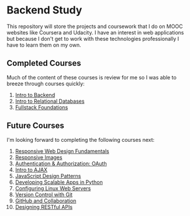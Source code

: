 # Backend Study

This repository will store the projects and coursework that I do on MOOC websites like Coursera and Udacity.  I have an interest in web applications but because I don't get to work with these technologies professionally I have to learn them on my own.

## Completed Courses

Much of the content of these courses is review for me so I was able to breeze through courses quickly:

  1. [Intro to Backend](https://www.udacity.com/course/intro-to-backend--ud171)
  2. [Intro to Relational Databases](https://www.udacity.com/course/intro-to-relational-databases--ud197)
  3. [Fullstack Foundations](https://www.udacity.com/course/full-stack-foundations--ud088)

## Future Courses

I'm looking forward to completing the following courses next:

  1. [Responsive Web Design Fundamentals](https://www.udacity.com/course/responsive-web-design-fundamentals--ud893)
  2. [Responsive Images](https://www.udacity.com/course/responsive-images--ud882)
  3. [Authentication & Authorization: OAuth](https://www.udacity.com/course/authentication-authorization-oauth--ud330)
  4. [Intro to AJAX](https://www.udacity.com/course/intro-to-ajax--ud110)
  5. [JavaScript Design Patterns](https://www.udacity.com/course/javascript-design-patterns--ud989)
  6. [Developing Scalable Apps in Python](https://www.udacity.com/course/developing-scalable-apps-in-python--ud858)
  7. [Configuring Linux Web Servers](https://www.udacity.com/course/configuring-linux-web-servers--ud299)
  8. [Version Control with Git](https://www.udacity.com/course/version-control-with-git--ud123)
  9. [GitHub and Collaboration](https://www.udacity.com/course/github-collaboration--ud456)
  10. [Designing RESTful APIs](https://www.udacity.com/course/designing-restful-apis--ud388)
